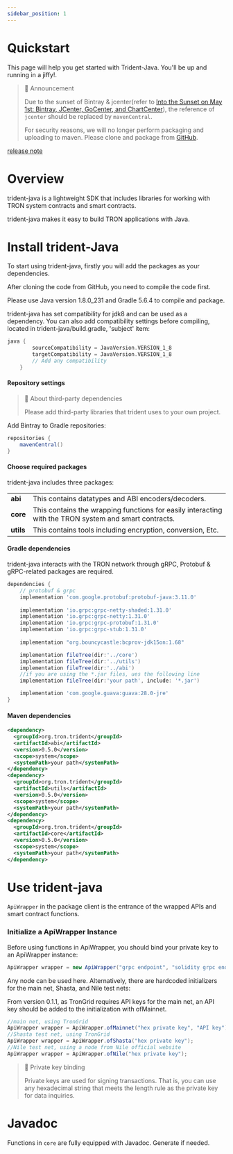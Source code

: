 ```yaml
---
sidebar_position: 1
---
```


# Quickstart

This page will help you get started with Trident-Java. You'll be up and running in a jiffy!.

> 🚧 Announcement
> 
> Due to the sunset of Bintray & jcenter(refer to [Into the Sunset on May 1st: Bintray, JCenter, GoCenter, and ChartCenter](https://jfrog.com/blog/into-the-sunset-bintray-jcenter-gocenter-and-chartcenter/)), the reference of `jcenter` should be replaced by `mavenCentral`. 
> 
> For security reasons, we will no longer perform packaging and uploading to maven. Please clone and package from [GitHub](https://github.com/tronprotocol/trident.git).

[release note](https://github.com/tronprotocol/trident/releases/tag/0.5.0)

# <b>Overview</b>

trident-java is a lightweight SDK that includes libraries for working with TRON system contracts and smart contracts.

trident-java makes it easy to build TRON applications with Java.

# Install trident-Java

To start using trident-java, firstly you will add the packages as your dependencies.

After cloning the code from GitHub, you need to compile the code first.

Please use Java version 1.8.0_231 and Gradle 5.6.4 to compile and package.

trident-java has set compatibility for jdk8 and can be used as a dependency. You can also add compatibility settings before compiling, located in trident-java/build.gradle, 'subject' item:

```groovy
java {
        sourceCompatibility = JavaVersion.VERSION_1_8
        targetCompatibility = JavaVersion.VERSION_1_8
        // Add any compatibility 
    }
```

#### <b>Repository settings</b>

> 📘 About third-party dependencies
> 
> Please add third-party libraries that trident uses to your own project.

Add Bintray to Gradle repositories:

```groovy
repositories {
    mavenCentral()
}
```

#### <b>Choose required packages</b>

trident-java includes three packages: 

|              |                                                                                                       |
| :----------- | :---------------------------------------------------------------------------------------------------- |
| <b>abi</b>   | This contains datatypes and ABI encoders/decoders.                                                    |
| <b>core</b>  | This contains the wrapping functions for easily interacting with the TRON system and smart contracts. |
| <b>utils</b> | This contains tools including encryption, conversion, Etc.                                            |

#### <b>Gradle dependencies</b>

trident-java interacts with the TRON network through gRPC, Protobuf & gRPC-related packages are required.

```groovy
dependencies {
    // protobuf & grpc
    implementation 'com.google.protobuf:protobuf-java:3.11.0'
  
    implementation 'io.grpc:grpc-netty-shaded:1.31.0'
    implementation 'io.grpc:grpc-netty:1.31.0'
    implementation 'io.grpc:grpc-protobuf:1.31.0'
    implementation 'io.grpc:grpc-stub:1.31.0'
  
    implementation "org.bouncycastle:bcprov-jdk15on:1.68"

    implementation fileTree(dir:'../core')
    implementation fileTree(dir:'../utils')
    implementation fileTree(dir:'../abi')
    //if you are using the *.jar files, ues the following line
    implementation fileTree(dir:'your path', include: '*.jar')

    implementation 'com.google.guava:guava:28.0-jre'
}
```

#### <b>Maven dependencies</b>

```xml
<dependency>
  <groupId>org.tron.trident</groupId>
  <artifactId>abi</artifactId>
  <version>0.5.0</version>
  <scope>system</scope>
  <systemPath>your path</systemPath>
</dependency>
<dependency>
  <groupId>org.tron.trident</groupId>
  <artifactId>utils</artifactId>
  <version>0.5.0</version>
  <scope>system</scope>
  <systemPath>your path</systemPath>
</dependency>
<dependency>
  <groupId>org.tron.trident</groupId>
  <artifactId>core</artifactId>
  <version>0.5.0</version>
  <scope>system</scope>
  <systemPath>your path</systemPath>
</dependency>
```

# Use trident-java

`ApiWrapper` in the package client is the entrance of the wrapped APIs and smart contract functions.

### <b>Initialize a ApiWrapper Instance</b>

Before using functions in ApiWrapper, you should bind your private key to an ApiWrapper instance:

```java
ApiWrapper wrapper = new ApiWrapper("grpc endpoint", "solidity grpc endpoint", "hex private key");
```

Any node can be used here. Alternatively, there are hardcoded initializers for the main net, Shasta, and Nile test nets:

From version 0.1.1, as TronGrid requires API keys for the main net, an API key should be added to the initialization with ofMainnet.

```java
//main net, using TronGrid
ApiWrapper wrapper = ApiWrapper.ofMainnet("hex private key", "API key");
//Shasta test net, using TronGrid
ApiWrapper wrapper = ApiWrapper.ofShasta("hex private key");
//Nile test net, using a node from Nile official website
ApiWrapper wrapper = ApiWrapper.ofNile("hex private key");
```

> 📘 Private key binding
> 
> Private keys are used for signing transactions. That is, you can use any hexadecimal string that meets the length rule as the private key for data inquiries.

# Javadoc

Functions in `core` are fully equipped with Javadoc. Generate if needed.